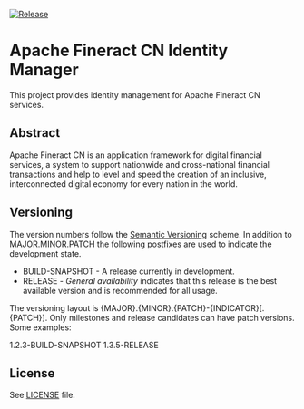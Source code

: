 [![Release](https://jitpack.io/v/mobjex/fineract-cn-identity.svg)](https://jitpack.io/#mobjex/fineract-cn-identity)

# Apache Fineract CN Identity Manager

This project provides identity management for Apache Fineract CN services.

## Abstract
Apache Fineract CN is an application framework for digital financial services, a system to support nationwide and cross-national financial transactions and help to level and speed the creation of an inclusive, interconnected digital economy for every nation in the world.

## Versioning
The version numbers follow the [Semantic Versioning](http://semver.org/) scheme.
In addition to MAJOR.MINOR.PATCH the following postfixes are used to indicate the development state.

* BUILD-SNAPSHOT - A release currently in development.
* RELEASE - _General availability_ indicates that this release is the best available version and is recommended for all usage.

The versioning layout is {MAJOR}.{MINOR}.{PATCH}-{INDICATOR}[.{PATCH}]. Only milestones and release candidates can  have patch versions. Some examples:

1.2.3-BUILD-SNAPSHOT
1.3.5-RELEASE

## License
See [LICENSE](LICENSE) file.

